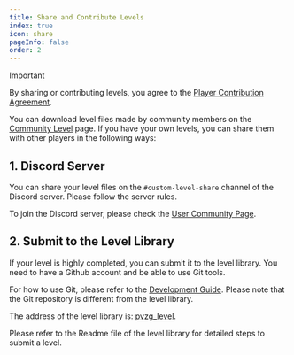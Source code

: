 ```yaml
---
title: Share and Contribute Levels
index: true
icon: share
pageInfo: false
order: 2
---
```


> [!important]
> By sharing or contributing levels, you agree to the [Player Contribution Agreement](/en/instructions/Submisson).

You can download level files made by community members on the [Community Level](/en/custom-level/) page. If you have your own levels, you can share them with other players in the following ways:

## 1. Discord Server

You can share your level files on the `#custom-level-share` channel of the Discord server. Please follow the server rules.

To join the Discord server, please check the [User Community Page](/en/contribution/).

## 2. Submit to the Level Library

If your level is highly completed, you can submit it to the level library. You need to have a Github account and be able to use Git tools.

For how to use Git, please refer to the [Development Guide](/en/guide/webGuide). Please note that the Git repository is different from the level library.

The address of the level library is: [pvzg_level](https://github.com/Gzh0821/pvzg_level).

Please refer to the Readme file of the level library for detailed steps to submit a level.
